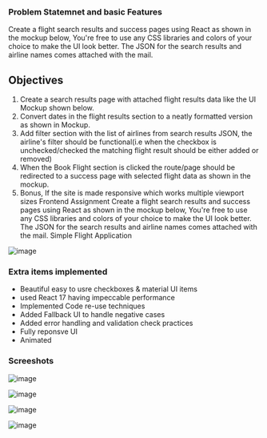 ### Problem Statemnet and basic Features

Create a flight search results and success pages using React as shown in the mockup below,
You're free to use any CSS libraries and colors of your choice to make the UI look better.
The JSON for the search results and airline names comes attached with the mail.

## Objectives

1. Create a search results page with attached flight results data like the UI Mockup shown below.
2. Convert dates in the flight results section to a neatly formatted version as shown in Mockup.
3. Add filter section with the list of airlines from search results JSON, the airline's filter should
be functional(i.e when the checkbox is unchecked/checked the matching flight result should
be either added or removed)
4. When the Book Flight section is clicked the route/page should be redirected to a success
page with selected flight data as shown in the mockup.
5. Bonus, If the site is made responsive which works multiple viewport sizes
Frontend Assignment
Create a flight search results and success pages using React as shown in the mockup below,
You're free to use any CSS libraries and colors of your choice to make the UI look better.
The JSON for the search results and airline names comes attached with the mail.
Simple Flight Application

![image](https://user-images.githubusercontent.com/32532380/118436926-4b3aea00-b6ff-11eb-9073-7dda8991dcf1.png)



### Extra items implemented

- Beautiful easy to usre checkboxes & material UI items
- used React 17 having impeccable performance
- Implemented Code re-use techniques
- Added Fallback UI to handle negative cases
- Added error handling and validation check practices
- Fully reponsve UI
- Animated

### Screeshots


![image](https://user-images.githubusercontent.com/32532380/118436577-ad471f80-b6fe-11eb-8b9f-d532dcbf507a.png)

![image](https://user-images.githubusercontent.com/32532380/118436749-fdbe7d00-b6fe-11eb-85df-05b22bc06874.png)

![image](https://user-images.githubusercontent.com/32532380/118436848-29d9fe00-b6ff-11eb-8cdd-20bd0451d0bc.png)


![image](https://user-images.githubusercontent.com/32532380/118437061-91904900-b6ff-11eb-94a7-b5929b8f321d.png)

